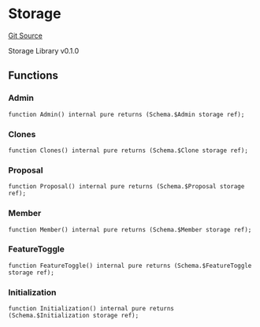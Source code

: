 # Storage
[Git Source](https://github.com/metacontract/mc/blob/20954f1387efa0bc72b42d3e78a22f9f845eebbd/src/std/storage/Storage.sol)

Storage Library v0.1.0


## Functions
### Admin


```solidity
function Admin() internal pure returns (Schema.$Admin storage ref);
```

### Clones


```solidity
function Clones() internal pure returns (Schema.$Clone storage ref);
```

### Proposal


```solidity
function Proposal() internal pure returns (Schema.$Proposal storage ref);
```

### Member


```solidity
function Member() internal pure returns (Schema.$Member storage ref);
```

### FeatureToggle


```solidity
function FeatureToggle() internal pure returns (Schema.$FeatureToggle storage ref);
```

### Initialization


```solidity
function Initialization() internal pure returns (Schema.$Initialization storage ref);
```

